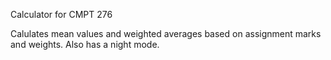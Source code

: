 Calculator for CMPT 276

Calulates mean values and weighted averages based on assignment marks and weights. Also has a night mode.

